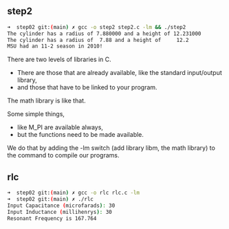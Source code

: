 ## step2

```bash
➜  step02 git:(main) ✗ gcc -o step2 step2.c -lm && ./step2 
The cylinder has a radius of 7.880000 and a height of 12.231000
The cylinder has a radius of  7.88 and a height of     12.2
MSU had an 11-2 season in 2010!
```

There are two levels of libraries in C. 
- There are those that are already available, like the standard input/output library, 
- and those that have to be linked to your program. 

The math library is like that. 

Some simple things, 
- like M_PI are available always, 
- but the functions need to be made available. 

We do that by adding the -lm switch (add library libm, the math library) to the command to compile our programs.


## rlc

```bash
➜  step02 git:(main) ✗ gcc -o rlc rlc.c -lm
➜  step02 git:(main) ✗ ./rlc               
Input Capacitance (microfarads): 30
Input Inductance (millihenrys): 30
Resonant Frequency is 167.764
```
